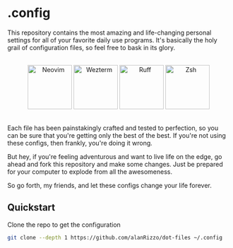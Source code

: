 # .config

This repository contains the most amazing and life-changing personal settings for all of your favorite daily use programs.
It's basically the holy grail of configuration files, so feel free to bask in its glory.

<div align="center">
  <br>
  <a href="https://github.com/alanRizzo/dot-files/tree/main/nvim"><img alt="Neovim" src="https://user-images.githubusercontent.com/36242460/209569508-3e0a616d-9807-4598-ba93-883fce87ad08.png" height="100"></a>
  <a href="https://github.com/alanRizzo/dot-files/tree/main/wezterm"><img alt="Wezterm" src="https://user-images.githubusercontent.com/36242460/209569621-063e61b1-ae2d-4c5f-b1fc-0fbdbcc99cd7.png" height="100"></a>
  <a href="https://github.com/alanRizzo/dot-files/tree/main/ruff"><img alt="Ruff" src="https://github.com/user-attachments/assets/0156cabd-03e7-451b-8839-81d6662f4ffa" height="100"></a>
 </a>
  <a href="https://github.com/alanRizzo/dot-files/tree/main/zsh"><img alt="Zsh" src="https://github.com/user-attachments/assets/3cea439d-8abc-488c-8db2-6e543bab4bf1" height="100"></a>
  <br>
  <br>
</div>

Each file has been painstakingly crafted and tested to perfection, so you can be sure that you're getting only the best of the best.
If you're not using these configs, then frankly, you're doing it wrong.

But hey, if you're feeling adventurous and want to live life on the edge, go ahead and fork this repository and make some changes.
Just be prepared for your computer to explode from all the awesomeness.

So go forth, my friends, and let these configs change your life forever.


## Quickstart

Clone the repo to get the configuration

```zsh
git clone --depth 1 https://github.com/alanRizzo/dot-files ~/.config
```
